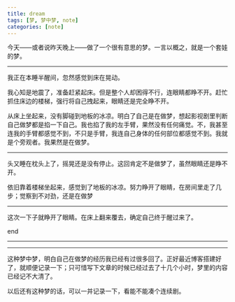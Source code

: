 ```yaml
---
title: dream
tags: [梦, 梦中梦, note]
categories: [note]
---
```


今天——或者说昨天晚上——做了一个很有意思的梦。一言以概之，就是一个套娃的梦。

<!-- more -->

---

我正在本睡半醒间，忽然感觉到床在晃动。

我心知是地震了，准备赶紧起床。但是整个人却困得不行，连眼睛都睁不开。赶忙抓住床边的楼梯，强行将自己拽起来，眼睛还是完全睁不开。

从床上坐起来，没有脚碰到地板的冰凉。明白了自己是在做梦，想起影视剧里判断自己做梦都是掐一下自己。我也掐了我的左手臂，果然没有任何痛觉。不，我甚至连我的手臂都感觉不到，不只是手臂，我连自己身体的任何部位都感觉不到。我就是个旁观者。我果然是在做梦。

----

头又睡在枕头上了，摇晃还是没有停止。这回肯定不是做梦了，虽然眼睛还是睁不开。

依旧靠着楼梯坐起来，感觉到了地板的冰凉。努力睁开了眼睛，在房间里走了几步；觉察到不对劲，还是在做梦

---

这次一下子就睁开了眼睛。在床上翻来覆去，确定自己终于醒过来了。



end

---

---

这种梦中梦，明白自己在做梦的经历我已经有过很多回了。正好最近博客搭建好了，就顺便记录一下；只可惜写下文章的时候已经过去了十几个小时，梦里的内容已经记不大清了。

以后还有这种梦的话，可以一并记录一下，看能不能凑个连续剧。







